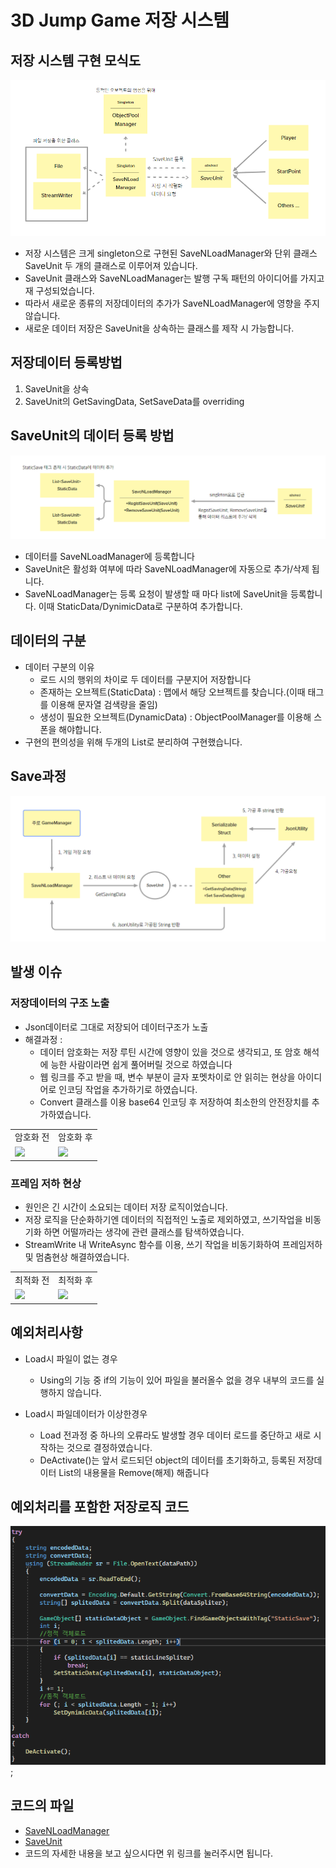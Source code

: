 # 3D Jump Game 저장 시스템



## 저장 시스템 구현 모식도
![이미지](../../Image/SaveNLoadManagerDiagram.png)

- 저장 시스템은 크게 singleton으로 구현된 SaveNLoadManager와 단위 클래스 SaveUnit 두 개의 클래스로 이루어져 있습니다. 
- SaveUnit 클래스와 SaveNLoadManager는 발행 구독 패턴의 아이디어를 가지고 재 구성되었습니다. 
- 따라서 새로운 종류의 저장데이터의 추가가 SaveNLoadManager에 영향을 주지 않습니다.
- 새로운 데이터 저장은 SaveUnit을 상속하는 클래스를 제작 시 가능합니다.

## 저장데이터 등록방법
1. SaveUnit을 상속
2. SaveUnit의 GetSavingData, SetSaveData를 overriding

## SaveUnit의 데이터 등록 방법
![이미지](../../Image/SaveUnitRegistData.png)
- 데이터를 SaveNLoadManager에 등록합니다
- SaveUnit은 활성화 여부에 따라 SaveNLoadManager에 자동으로 추가/삭제 됩니다. 
- SaveNLoadManager는 등록 요청이 발생할 때 마다 list에 SaveUnit을 등록합니다. 이때 StaticData/DynimicData로 구분하여 추가합니다.

## 데이터의 구분
- 데이터 구분의 이유
  - 로드 시의 행위의 차이로 두 데이터를 구분지어 저장합니다
  - 존재하는 오브젝트(StaticData) : 맵에서 해당 오브젝트를 찾습니다.(이때 태그를 이용해 문자열 검색량을 줄임)
  - 생성이 필요한 오브젝트(DynamicData) : ObjectPoolManager를 이용해 스폰을 해야합니다.
- 구현의 편의성을 위해 두개의 List로 분리하여 구현했습니다.

## Save과정
![이미지](../../Image/DataSaveProcedure.png)

  
## 발생 이슈
### 저장데이터의 구조 노출
- Json데이터로 그대로 저장되어 데이터구조가 노출
- 해결과정 :
  - 데이터 암호화는 저장 루틴 시간에 영향이 있을 것으로 생각되고, 또 암호 해석에 능한 사람이라면 쉽게 풀어버릴 것으로 하였습니다
  - 웹 링크를 주고 받을 때, 변수 부분이 글자 포멧차이로 안 읽히는 현상을 아이디어로 인코딩 작업을 추가하기로 하였습니다.
  - Convert 클래스를 이용 base64 인코딩 후 저장하여 최소한의 안전장치를 추가하였습니다.

<table>
<tr>
  <td>암호화 전</td>
  <td>암호화 후</td>
</tr>
<tr>
  <td><image src="../../Image/beforeEncode.png"/></td>
  <td><image src="../../Image/afterEncode.png"/></td>
</tr>
</table>

### 프레임 저하 현상
- 원인은 긴 시간이 소요되는 데이터 저장 로직이었습니다.
- 저장 로직을 단순화하기엔 데이터의 직접적인 노출로 제외하였고, 쓰기작업을 비동기화 하면 어떨까라는 생각에 관련 클래스를 탐색하였습니다.
- StreamWrite 내 WriteAsync 함수를 이용, 쓰기 작업을 비동기화하여 프레임저하 및 멈춤현상 해결하였습니다.

 <table>
<tr>
  <td>최적화 전</td>
  <td>최적화 후</td>
</tr>
<tr>
  <td><image src="../../Image/beforeOptimization.png"/></td>
  <td><image src="../../Image/AfterOptimization.png"/></td>
</tr>
</table> 


## 예외처리사항
- Load시 파일이 없는 경우
  - Using의 기능 중 if의 기능이 있어 파일을 불러올수 없을 경우 내부의 코드를 실행하지 않습니다.


- Load시 파일데이터가 이상한경우
  - Load 전과정 중 하나의 오류라도 발생할 경우 데이터 로드를 중단하고 새로 시작하는 것으로 결정하였습니다.
  - DeActivate()는 앞서 로드되던 object의 데이터를 초기화하고, 등록된 저장데이터 List의 내용물을 Remove(해제) 해줍니다

## 예외처리를 포함한 저장로직 코드
![이미지](../../Image/SaveLogic.png);

## 코드의 파일
- [SaveNLoadManager](./Code/SaveNLoadManager.cs)
- [SaveUnit](./Code/SaveUnit.cs)
- 코드의 자세한 내용을 보고 싶으시다면 위 링크를 눌러주시면 됩니다.

<!---

 구현했던 코드 중 하나인 저장시스템에 대해서 설명드리겠습니다.

저장이 필요한 객체는 SaveUnit를 상속하고, 맵에 Spawn되어 있는 객체라면 StaticSave 태그를 추가해야 합니다. 또한 SaveUnit의 추상 메소드를 구현해주어야 저장 객체로 사용할 수 있습니다. 직렬화된 데이터는 여러가지 포멧을 사용할 수 있지만 이 프로젝트에서는 JsonUtility라이브러리를 사용하였고, 이를 통해 직렬화 가능한 구조체 한 개의 추가로 데이터를 쉽게 인코딩/디코딩 할 수 있습니다, 또 꼭 필요한 데이터만을 선택적으로 저장이 가능합니다.

 저장 시스템을 개발하면서 생긴 이슈는 2가지가 있습니다. 저장데이터의 구조 노출과 데이터 포멧 변경 과정의 비용으로 인한 프레임저하 및 멈춤현상입니다. 저장데이터 구조 노출 이슈의 경우, 암호화로 인한 프레임저하 우려로 base64 인코딩으로 최소한의 안전장치를 추가하였고, 저장 로직으로 인해 생긴 프레임저하 현상은 비동기 쓰기로 해결하였습니다. 

 내용의 초과로 모두 작성할 수 없던 점 양해 부탁드립니다. 제가 작성한 포트폴리오를 직접 보시면 추가적이 내용과 더 쉽고 자세한 내용으로 보실 수 있습니다. 감사합니다.

 위 내용은 스마일게이트 내 포폴 설명에 적힌 내용입니다. 참고하기 위해 주석으로 포함하였습니다.
 --->
